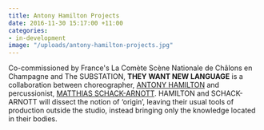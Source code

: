 ```yaml
---
title: Antony Hamilton Projects
date: 2016-11-30 15:17:00 +11:00
categories:
- in-development
image: "/uploads/antony-hamilton-projects.jpg"
---
```


Co-commissioned by France's La Comète Scène Nationale de Châlons en Champagne and The SUBSTATION, **THEY WANT NEW LANGUAGE** is a collaboration between choreographer, [ANTONY HAMILTON](http://antonyhamiltonprojects.com) and percussionist, [MATTHIAS SCHACK-ARNOTT](http://matthiasschackarnott.com). HAMILTON and SCHACK-ARNOTT will dissect the notion of ‘origin’, leaving their usual tools of production outside the studio, instead bringing only the knowledge located in their bodies.  
